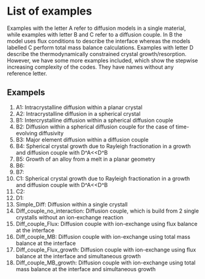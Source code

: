 # List of examples
Examples with the letter A refer to diffusion models in a single material, while examples with letter B and C refer to a diffusion couple. In B the model uses flux conditions to describe the interface whereas the models labelled C perform total mass balance calculations. Examples with letter D describe the thermodynamically constrained crystal growth/resorption. However, we have some more examples included, which show the stepwise increasing complexity of the codes. They have names without any reference letter.

## Exampels

1. A1: Intracrystalline diffusion within a planar crystal
2. A2: Intracrystalline diffusion in a spherical crystal
3. B1: Intercrystalline diffusion within a spherical diffusion couple
4. B2: Diffusion within a spherical diffusion couple for the case of time-evolving  diffusivity
5. B3: Major element diffusion within a diffusion couple
6. B4: Spherical crystal growth due to Rayleigh fractionation in a growth and diffusion couple with D^A<<D^B
7. B5: Growth of an alloy from a melt in a planar geometry
8. B6: 
9. B7:
10. C1: Spherical crystal growth due to Rayleigh fractionation in a growth and diffusion couple with D^A<<D^B
11. C2:
12. D1:
13. Simple_Diff: Diffusion within a single crystall
14. Diff_couple_no_interaction: Diffusion couple, which is build from 2 single crystalls without an ion-exchange reaction
15. Diff_couple_Flux: Diffusion couple with ion-exchange using flux balance at the interface
16. Diff_couple_MB: Diffusion couple with ion-exchange using total mass balance at the interface
17. Diff_couple_Flux_growth: Diffusion couple with ion-exchange using flux balance at the interface and simultaneous growth 
18. Diff_couple_MB_growth: Diffusion couple with ion-exchange using total mass balance at the interface and simultaneous growth 